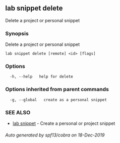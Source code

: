## lab snippet delete

Delete a project or personal snippet

### Synopsis

Delete a project or personal snippet

```
lab snippet delete [remote] <id> [flags]
```

### Options

```
  -h, --help   help for delete
```

### Options inherited from parent commands

```
  -g, --global   create as a personal snippet
```

### SEE ALSO

* [lab snippet](lab_snippet.md)	 - Create a personal or project snippet

###### Auto generated by spf13/cobra on 18-Dec-2019
